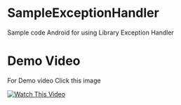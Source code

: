 # SampleExceptionHandler
Sample code Android for using Library Exception Handler

# Demo Video
For Demo video Click this image

[![Watch This Video](http://img.youtube.com/vi/9CC9Ahih20w/0.jpg)](https://youtu.be/9CC9Ahih20w)
